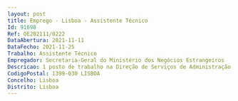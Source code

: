 ```yaml
--- 
layout: post
title: Emprego - Lisboa - Assistente Técnico
Id: 91698
Ref: OE202111/0222
DataAbertura: 2021-11-11
DataFecho: 2021-11-25
Trabalho: Assistente Técnico
Empregador: Secretaria-Geral do Ministério dos Negócios Estrangeiros
Descricao: 1 posto de trabalho na Direção de Serviços de Administração Patrimonial e Expediente Divisão de Gestão de Espaços e Edifícios e Apoio aos Serviços ExternosExercício de funções de natureza executiva, de aplicação de métodos e processos, com base em diretivasbem definidas e instruções gerais, de grau médio de complexidade, nos vários domínios de atuaçãodos órgãos e serviços, em matéria de contratação pública, designadamente no âmbito da Divisão deGestão de Espaços e Edifícios do Ministério dos Negócios Estrangeiros, abrangendo as fase pré contratual,contratual e de execução.As concretas tarefas a serem asseguradas no âmbito deste posto de trabalho consistem, sob o pontode vista técnico, no seguinte a) Instrução e lançamento de procedimentos de contratação pública (aquisições de bens   serviços)relativamente aos imóveis do Ministério dos Negócios Estrangeiros (MNE) sitos em todo o mundo.b) Assegurar a agilização dos vários intervenientes (empresas, entidades externas, departamentos doMNE, etc.) para a concretização em tempo útil dos objetivos.c) Desenvolvimento do trabalho respeitando os procedimentos e normas existentes, nomeadamenteno que respeita à organização e gestão eletrónica da informação.A principal legislação enquadradora do âmbito das atividades a cumprir consubstancia se no Códigodos Contratos Públicos e nas diretivas comunitárias da área da contratação pública.Integração em equipa de trabalho multidisciplinar, com uma abrangência de atuação internacional e possibilidade de desenvolvimento pessoal e profissional na área de intervenção.
CodigoPostal: 1399-030 LISBOA
Concelho: Lisboa
Distrito: Lisboa
--- 
```

